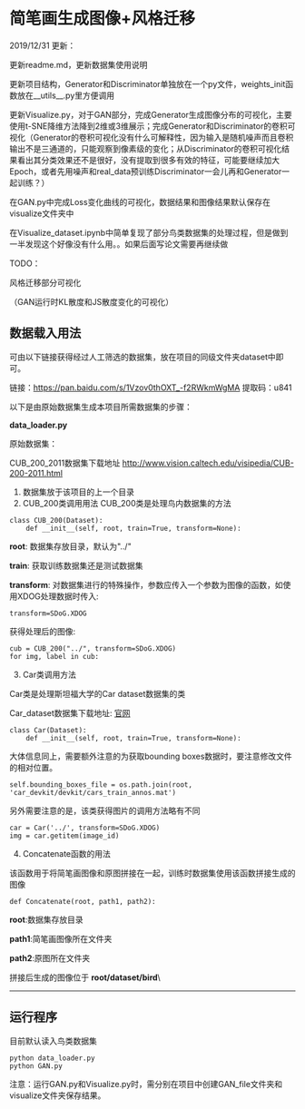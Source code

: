 # 简笔画生成图像+风格迁移

2019/12/31 更新：

更新readme.md，更新数据集使用说明

更新项目结构，Generator和Discriminator单独放在一个py文件，weights_init函数放在\_\_utils\_\_.py里方便调用

更新Visualize.py，对于GAN部分，完成Generator生成图像分布的可视化，主要使用t-SNE降维方法降到2维或3维展示；完成Generator和Discriminator的卷积可视化（Generator的卷积可视化没有什么可解释性，因为输入是随机噪声而且卷积输出不是三通道的，只能观察到像素级的变化；从Discriminator的卷积可视化结果看出其分类效果还不是很好，没有提取到很多有效的特征，可能要继续加大Epoch，或者先用噪声和real_data预训练Discriminator一会儿再和Generator一起训练？）

在GAN.py中完成Loss变化曲线的可视化，数据结果和图像结果默认保存在visualize文件夹中

在Visualize_dataset.ipynb中简单复现了部分鸟类数据集的处理过程，但是做到一半发现这个好像没有什么用。。如果后面写论文需要再继续做



TODO：

风格迁移部分可视化

（GAN运行时KL散度和JS散度变化的可视化）



## 数据载入用法
可由以下链接获得经过人工筛选的数据集，放在项目的同级文件夹dataset中即可。

链接：https://pan.baidu.com/s/1Vzov0thOXT_-f2RWkmWgMA  提取码：u841 

以下是由原始数据集生成本项目所需数据集的步骤：



**data_loader.py**

原始数据集：

 CUB_200_2011数据集下载地址 http://www.vision.caltech.edu/visipedia/CUB-200-2011.html 

1. 数据集放于该项目的上一个目录
2. CUB_200类调用用法
CUB_200类是处理鸟内数据集的方法
~~~
class CUB_200(Dataset):
    def __init__(self, root, train=True, transform=None):
~~~
**root**: 数据集存放目录，默认为"../"

**train**: 获取训练数据集还是测试数据集

**transform**: 对数据集进行的特殊操作，参数应传入一个参数为图像的函数，如使用XDOG处理数据时传入:
~~~
transform=SDoG.XDOG
~~~
获得处理后的图像:
~~~
cub = CUB_200("../", transform=SDoG.XDOG)
for img, label in cub:
~~~
3. Car类调用方法

Car类是处理斯坦福大学的Car dataset数据集的类

Car_dataset数据集下载地址:
[官网](http://ai.stanford.edu/~jkrause/cars/car_dataset.html) 
~~~
class Car(Dataset):
    def __init__(self, root, train=True, transform=None):
~~~
大体信息同上，需要额外注意的为获取bounding boxes数据时，要注意修改文件的相对位置。
~~~~
self.bounding_boxes_file = os.path.join(root, 'car_devkit/devkit/cars_train_annos.mat')
~~~~
另外需要注意的是，该类获得图片的调用方法略有不同
~~~~
car = Car('../', transform=SDoG.XDOG)
img = car.getitem(image_id)
~~~~

4. Concatenate函数的用法

该函数用于将简笔画图像和原图拼接在一起，训练时数据集使用该函数拼接生成的图像
~~~
def Concatenate(root, path1, path2):
~~~
**root**:数据集存放目录

**path1**:简笔画图像所在文件夹

**path2**:原图所在文件夹

拼接后生成的图像位于 **root/dataset/bird**\





----
## 运行程序
目前默认读入鸟类数据集
~~~
python data_loader.py
python GAN.py
~~~

注意：运行GAN.py和Visualize.py时，需分别在项目中创建GAN_file文件夹和visualize文件夹保存结果。
